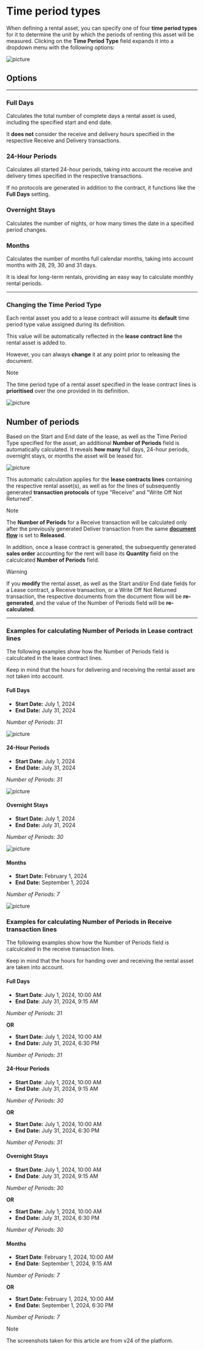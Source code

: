# Time period types

When defining a rental asset, you can specify one of four **time period types** for it to determine the unit by which the periods of renting this asset will be measured. Clicking on the **Time Period Type** field expands it into a dropdown menu with the following options:

![picture](pictures/Time_Period_Types_Rental_Asset_03_07.png)

## Options
---

### Full Days

Calculates the total number of complete days a rental asset is used, including the specified start and end date.

It **does not** consider the receive and delivery hours specified in the respective Receive and Delivery transactions.

### 24-Hour Periods

Calculates all started 24-hour periods, taking into account the receive and delivery times specified in the respective transactions. 

If no protocols are generated in addition to the contract, it functions like the **Full Days** setting.

### Overnight Stays

Calculates the number of nights, or how many times the date in a specified period changes.

### Months

Calculates the number of months full calendar months, taking into account months with 28, 29, 30 and 31 days.

It is ideal for long-term rentals, providing an easy way to calculate monthly rental periods.

---

### Changing the Time Period Type

Each rental asset you add to a lease contract will assume its **default** time period type value assigned during its definition.

This value will be automatically reflected in the **lease contract line** the rental asset is added to.

However, you can always **change** it at any point prior to releasing the document. 

> [!Note]
> The time period type of a rental asset specified in the lease contract lines is **prioritised** over the one provided in its definition.

![picture](pictures/Time_Period_Types_Change_03_07.png)

## Number of periods  	

Based on the Start and End date of the lease, as well as the Time Period Type specified for the asset, an additional **Number of Periods** field is automatically calculated. It reveals **how many** full days, 24-hour periods, overnight stays, or months the asset will be leased for.

![picture](pictures/Time_Period_Types_Contract_Number_03_07.png)

This automatic calculation applies for the **lease contracts lines** containing the respective rental asset(s), as well as for the lines of subsequently generated **transaction protocols** of type "Receive" and "Write Off Not Returned".

> [!NOTE]
> The **Number of Periods** for a Receive transaction will be calculated only after the previously generated Deliver transaction from the same **[document flow](https://docs.erp.net/tech/modules/applications/rental/index.html#document-flow)** is set to **Released**.

In addition, once a lease contract is generated, the subsequently generated **sales order** accounting for the rent will base its **Quantity** field on the calculcated **Number of Periods** field. 

> [!WARNING]
> If you **modify** the rental asset, as well as the Start and/or End date fields for a Lease contract, a Receive transaction, or a Write Off Not Returned transaction, the respective documents from the document flow will be **re-generated**, and the value of the Number of Periods field will be **re-calculated**.

---

### Examples for calculating Number of Periods in Lease contract lines

The following examples show how the Number of Periods field is calculcated in the lease contract lines.

Keep in mind that the hours for delivering and receiving the rental asset are not taken into account.

#### Full Days

- **Start Date:** July 1, 2024
- **End Date:** July 31, 2024

*Number of Periods*: *31* 

![picture](pictures/Time_Period_Types_Full_03_07.png)

#### 24-Hour Periods

- **Start Date:** July 1, 2024
- **End Date:** July 31, 2024

*Number of Periods*: *31*

![picture](pictures/Time_Period_Types_24_H_03_07.png)

#### Overnight Stays

- **Start Date:** July 1, 2024
- **End Date:** July 31, 2024

*Number of Periods:* *30* 

![picture](pictures/Time_Period_Types_Overnight_03_07.png)

#### Months

- **Start Date:** February 1, 2024
- **End Date:** September 1, 2024

*Number of Periods:* *7* 

![picture](pictures/Time_Period_Types_M_03_07.png)

### Examples for calculating Number of Periods in Receive transaction lines 

The following examples show how the Number of Periods field is calculcated in the receive transaction lines.

Keep in mind that the hours for handing over and receiving the rental asset are taken into account.

#### Full Days

- **Start Date**: July 1, 2024, 10:00 AM
- **End Date**: July 31, 2024, 9:15 AM

*Number of Periods:* *31* 

**OR**

- **Start Date:** July 1, 2024, 10:00 AM
- **End Date:** July 31, 2024, 6:30 PM

_Number of Periods:_ _31_

#### 24-Hour Periods

- **Start Date**: July 1, 2024, 10:00 АM
- **End Date**: July 31, 2024, 9:15 АM

*Number of Periods:* *30*

**OR**

- **Start Date:** July 1, 2024, 10:00 AM
- **End Date:** July 31, 2024, 6:30 PM

_Number of Periods:_ _31_

#### Overnight Stays

- **Start Date**: July 1, 2024, 10:00 АM
- **End Date**: July 31, 2024, 9:15 AM

*Number of Periods:* *30* 

**OR**

- **Start Date:** July 1, 2024, 10:00 AM
- **End Date:** July 31, 2024, 6:30 PM

_Number of Periods: 30_

#### Months

- **Start Date**: February 1, 2024, 10:00 AM
- **End Date**: September 1, 2024, 9:15 AM

*Number of Periods:* *7*

**OR**

- **Start Date:** February 1, 2024, 10:00 AM
- **End Date:** September 1, 2024, 6:30 PM

_Number of Periods: 7_

> [!NOTE]
> 
> The screenshots taken for this article are from v24 of the platform.
